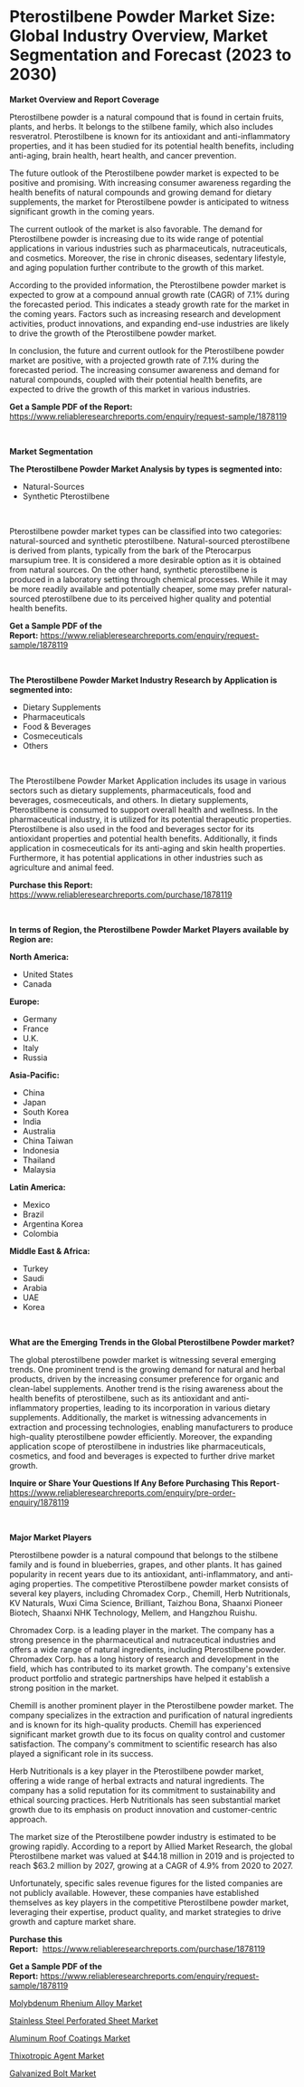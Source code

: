 <p><h1>Pterostilbene Powder Market Size: Global Industry Overview, Market Segmentation and Forecast (2023 to 2030)</h1></p><p><strong>Market Overview and Report Coverage</strong></p>
<p><p>Pterostilbene powder is a natural compound that is found in certain fruits, plants, and herbs. It belongs to the stilbene family, which also includes resveratrol. Pterostilbene is known for its antioxidant and anti-inflammatory properties, and it has been studied for its potential health benefits, including anti-aging, brain health, heart health, and cancer prevention.</p><p>The future outlook of the Pterostilbene powder market is expected to be positive and promising. With increasing consumer awareness regarding the health benefits of natural compounds and growing demand for dietary supplements, the market for Pterostilbene powder is anticipated to witness significant growth in the coming years.</p><p>The current outlook of the market is also favorable. The demand for Pterostilbene powder is increasing due to its wide range of potential applications in various industries such as pharmaceuticals, nutraceuticals, and cosmetics. Moreover, the rise in chronic diseases, sedentary lifestyle, and aging population further contribute to the growth of this market.</p><p>According to the provided information, the Pterostilbene powder market is expected to grow at a compound annual growth rate (CAGR) of 7.1% during the forecasted period. This indicates a steady growth rate for the market in the coming years. Factors such as increasing research and development activities, product innovations, and expanding end-use industries are likely to drive the growth of the Pterostilbene powder market.</p><p>In conclusion, the future and current outlook for the Pterostilbene powder market are positive, with a projected growth rate of 7.1% during the forecasted period. The increasing consumer awareness and demand for natural compounds, coupled with their potential health benefits, are expected to drive the growth of this market in various industries.</p></p>
<p><strong>Get a Sample PDF of the Report:</strong> <a href="https://www.reliableresearchreports.com/enquiry/request-sample/1878119">https://www.reliableresearchreports.com/enquiry/request-sample/1878119</a></p>
<p>&nbsp;</p>
<p><strong>Market Segmentation</strong></p>
<p><strong>The Pterostilbene Powder Market Analysis by types is segmented into:</strong></p>
<p><ul><li>Natural-Sources</li><li>Synthetic Pterostilbene</li></ul></p>
<p>&nbsp;</p>
<p><p>Pterostilbene powder market types can be classified into two categories: natural-sourced and synthetic pterostilbene. Natural-sourced pterostilbene is derived from plants, typically from the bark of the Pterocarpus marsupium tree. It is considered a more desirable option as it is obtained from natural sources. On the other hand, synthetic pterostilbene is produced in a laboratory setting through chemical processes. While it may be more readily available and potentially cheaper, some may prefer natural-sourced pterostilbene due to its perceived higher quality and potential health benefits.</p></p>
<p><strong>Get a Sample PDF of the Report:</strong>&nbsp;<a href="https://www.reliableresearchreports.com/enquiry/request-sample/1878119">https://www.reliableresearchreports.com/enquiry/request-sample/1878119</a></p>
<p>&nbsp;</p>
<p><strong>The Pterostilbene Powder Market Industry Research by Application is segmented into:</strong></p>
<p><ul><li>Dietary Supplements</li><li>Pharmaceuticals</li><li>Food & Beverages</li><li>Cosmeceuticals</li><li>Others</li></ul></p>
<p>&nbsp;</p>
<p><p>The Pterostilbene Powder Market Application includes its usage in various sectors such as dietary supplements, pharmaceuticals, food and beverages, cosmeceuticals, and others. In dietary supplements, Pterostilbene is consumed to support overall health and wellness. In the pharmaceutical industry, it is utilized for its potential therapeutic properties. Pterostilbene is also used in the food and beverages sector for its antioxidant properties and potential health benefits. Additionally, it finds application in cosmeceuticals for its anti-aging and skin health properties. Furthermore, it has potential applications in other industries such as agriculture and animal feed.</p></p>
<p><strong>Purchase this Report:</strong>&nbsp; <a href="https://www.reliableresearchreports.com/purchase/1878119">https://www.reliableresearchreports.com/purchase/1878119</a></p>
<p>&nbsp;</p>
<p><strong>In terms of Region, the Pterostilbene Powder Market Players available by Region are:</strong></p>
<p>
    <p> <strong> North America: </strong>
        <ul>
            <li>United States</li>
            <li>Canada</li>
        </ul>
        </p> 
    <p> <strong> Europe: </strong>
        <ul>
            <li>Germany</li>
            <li>France</li>
            <li>U.K.</li>
            <li>Italy</li>
            <li>Russia</li>
        </ul>
        </p> 
    <p> <strong> Asia-Pacific: </strong>
        <ul>
            <li>China</li>
            <li>Japan</li>
            <li>South Korea</li>
            <li>India</li>
            <li>Australia</li>
            <li>China Taiwan</li>
            <li>Indonesia</li>
            <li>Thailand</li>
            <li>Malaysia</li>
        </ul>
        </p> 
    <p> <strong> Latin America: </strong>
        <ul>
            <li>Mexico</li>
            <li>Brazil</li>
            <li>Argentina Korea</li>
            <li>Colombia</li>
        </ul>
        </p> 
    <p> <strong> Middle East & Africa: </strong>
        <ul>
            <li>Turkey</li>
            <li>Saudi</li>
            <li>Arabia</li>
            <li>UAE</li>
            <li>Korea</li>
        </ul>
    </p>
    </p>
<p>&nbsp;</p>
<p><strong>What are the Emerging Trends in the Global Pterostilbene Powder market?</strong></p>
<p><p>The global pterostilbene powder market is witnessing several emerging trends. One prominent trend is the growing demand for natural and herbal products, driven by the increasing consumer preference for organic and clean-label supplements. Another trend is the rising awareness about the health benefits of pterostilbene, such as its antioxidant and anti-inflammatory properties, leading to its incorporation in various dietary supplements. Additionally, the market is witnessing advancements in extraction and processing technologies, enabling manufacturers to produce high-quality pterostilbene powder efficiently. Moreover, the expanding application scope of pterostilbene in industries like pharmaceuticals, cosmetics, and food and beverages is expected to further drive market growth.</p></p>
<p><strong>Inquire or Share Your Questions If Any Before Purchasing This Report</strong>- <a href="https://www.reliableresearchreports.com/enquiry/pre-order-enquiry/1878119">https://www.reliableresearchreports.com/enquiry/pre-order-enquiry/1878119</a></p>
<p>&nbsp;</p>
<p><strong>Major Market Players</strong></p>
<p><p>Pterostilbene powder is a natural compound that belongs to the stilbene family and is found in blueberries, grapes, and other plants. It has gained popularity in recent years due to its antioxidant, anti-inflammatory, and anti-aging properties. The competitive Pterostilbene powder market consists of several key players, including Chromadex Corp., Chemill, Herb Nutritionals, KV Naturals, Wuxi Cima Science, Brilliant, Taizhou Bona, Shaanxi Pioneer Biotech, Shaanxi NHK Technology, Mellem, and Hangzhou Ruishu. </p><p>Chromadex Corp. is a leading player in the market. The company has a strong presence in the pharmaceutical and nutraceutical industries and offers a wide range of natural ingredients, including Pterostilbene powder. Chromadex Corp. has a long history of research and development in the field, which has contributed to its market growth. The company's extensive product portfolio and strategic partnerships have helped it establish a strong position in the market.</p><p>Chemill is another prominent player in the Pterostilbene powder market. The company specializes in the extraction and purification of natural ingredients and is known for its high-quality products. Chemill has experienced significant market growth due to its focus on quality control and customer satisfaction. The company's commitment to scientific research has also played a significant role in its success.</p><p>Herb Nutritionals is a key player in the Pterostilbene powder market, offering a wide range of herbal extracts and natural ingredients. The company has a solid reputation for its commitment to sustainability and ethical sourcing practices. Herb Nutritionals has seen substantial market growth due to its emphasis on product innovation and customer-centric approach.</p><p>The market size of the Pterostilbene powder industry is estimated to be growing rapidly. According to a report by Allied Market Research, the global Pterostilbene market was valued at $44.18 million in 2019 and is projected to reach $63.2 million by 2027, growing at a CAGR of 4.9% from 2020 to 2027.</p><p>Unfortunately, specific sales revenue figures for the listed companies are not publicly available. However, these companies have established themselves as key players in the competitive Pterostilbene powder market, leveraging their expertise, product quality, and market strategies to drive growth and capture market share.</p></p>
<p><strong>Purchase this Report:</strong>&nbsp;&nbsp;<a href="https://www.reliableresearchreports.com/purchase/1878119">https://www.reliableresearchreports.com/purchase/1878119</a></p>
<p></p>
<p><strong>Get a Sample PDF of the Report:</strong>&nbsp;<a href="https://www.reliableresearchreports.com/enquiry/request-sample/1878119">https://www.reliableresearchreports.com/enquiry/request-sample/1878119</a></p>
<p><p><a href="https://github.com/aasishrp01/Market-Research-Report-List-1/blob/main/molybdenum-rhenium-alloy-market.md">Molybdenum Rhenium Alloy Market</a></p><p><a href="https://github.com/Paul14Anderson63/Market-Research-Report-List-1/blob/main/stainless-steel-perforated-sheet-market.md">Stainless Steel Perforated Sheet Market</a></p><p><a href="https://github.com/aashishrp02/Market-Research-Report-List-1/blob/main/aluminum-roof-coatings-market.md">Aluminum Roof Coatings Market</a></p><p><a href="https://github.com/aashishrp/Market-Research-Report-List-1/blob/main/thixotropic-agent-market.md">Thixotropic Agent Market</a></p><p><a href="https://github.com/dringals/Market-Research-Report-List-1/blob/main/galvanized-bolt-market.md">Galvanized Bolt Market</a></p></p>